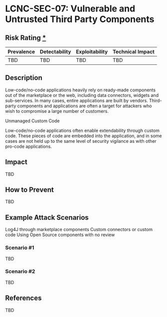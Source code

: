 # LCNC-SEC-07: Vulnerable and Untrusted Third Party Components

## Risk Rating [*](https://owasp.org/www-project-top-ten/2017/Note_About_Risks)

| Prevalence | Detectability | Exploitability | Technical Impact |
| --- | --- | --- | --- |
| TBD | TBD | TBD | TBD |

## Description

Low-code/no-code applications heavily rely on ready-made components out of the marketplace or the web, including data connectors, widgets and sub-services. 
In many cases, entire applications are built by vendors. 
Third-party components and applications are often a target for attackers who wish to compromise a large number of customers.

Unmanaged Custom Code

Low-code/no-code applications often enable extendability through custom code. 
These pieces of code are embedded into the application, and in some cases are not held up to the same level of security vigilance as with other pro-code applications. 

## Impact

TBD

## How to Prevent

TBD

## Example Attack Scenarios

Log4J through marketplace components
Custom connectors or custom code
Using Open Source components with no review

### Scenario #1

TBD

### Scenario #2

TBD

## References

TBD